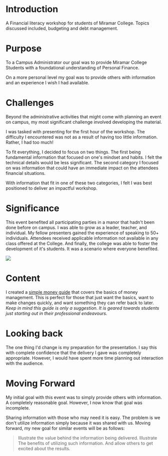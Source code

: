 # Introduction
A Financial literacy workshop for students of Miramar College. Topics discussed included, budgeting and debt management.

# Purpose
To a Campus Administrator our goal was to provide Miramar College Students with a foundational understanding of Personal Finance.

On a more personal level my goal was to provide others with information and an experience I wish I had available.

# Challenges

Beyond the administrative activities that might come with planning an event on campus, my most significant challenge involved developing the material.

I was tasked with presenting for the first hour of the workshop. The difficulty I encountered was not as a result of having too little information. Rather, I had too much!

To fit everything, I decided to focus on two things. The first being fundamental information that focused on one's mindset and habits. I felt the technical details would be less significant. The second category I focused on was information that could have an immediate impact on the attendees financial situations.

With information that fit in one of these two categories, I felt I was best positioned to deliver an impactful workshop.

# Significance

This event benefited all participating parties in a manor that hadn't been done before on campus. I was able to grow as a leader, teacher, and individual. My fellow presenters gained the experience of speaking to 50+ individuals. Attendees received applicable information not available in any class offered at the College. And finally, the college was able to foster the development of it's students. It was a scenario where everyone benefited.

<img src="../../assets/images/master-your-money/presenting-full-class.jpg" class="landscape full">

# Content
I created a [simple money guide](https://www.dropbox.com/s/z3ltus7fskrxztv/Master%20Your%20Money%20Quick%20Guide.pdf?dl=0) that covers the basics of money management. This is perfect for those that just want the basics, want to make changes quickly, and want something they can refer back to later. *Keep in mind this guide is only a suggestion. It is geared towards students just starting out in their professional endeavours.*

# Looking back
The one thing I'd change is my preparation for the presentation. I say this with complete confidence that the delivery I gave was completely appropriate. However, I would have spent more time planning out interaction with the audience.

# Moving Forward
My initial goal with this event was to simply provide others with information. A completely reasonable goal. However, I now know that goal was incomplete.

Sharing information with those who may need it is easy. The problem is we don't utilize information simply because it was shared with us. Moving forward, my new goal for similar events will be as follows:

<blockquote class="bold">
  Illustrate the value behind the information being delivered. Illustrate The benefits of utilizing such information. And allow others to get excited about the results.
</blockquote>
